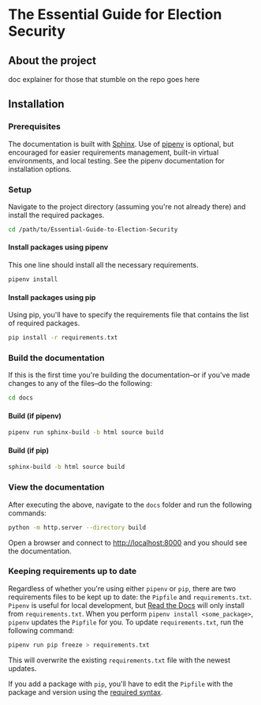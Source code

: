 # The Essential Guide for Election Security

## About the project

doc explainer for those that stumble on the repo goes here

## Installation

### Prerequisites
The documentation is built with [Sphinx](https://www.sphinx-doc.org/en/master/). Use of [pipenv](https://pipenv.pypa.io/en/latest/) is optional, but encouraged for easier requirements management, built-in virtual environments, and local testing. See the pipenv documentation for installation options.

### Setup

Navigate to the project directory (assuming you're not already there) and install the required packages.

```sh
cd /path/to/Essential-Guide-to-Election-Security
```

#### Install packages using pipenv

This one line should install all the necessary requirements.

```sh
pipenv install
```

#### Install packages using pip

Using pip, you'll have to specify the requirements file that contains the list of required packages.

```sh
pip install -r requirements.txt
```

### Build the documentation

If this is the first time you're building the documentation&ndash;or if you've made changes to any of the files&ndash;do the following:

```sh
cd docs
```

#### Build (if pipenv)

```sh
pipenv run sphinx-build -b html source build
```

#### Build (if pip)

```sh
sphinx-build -b html source build
```

### View the documentation

After executing the above, navigate to the `docs` folder and run the following commands:

```sh
python -m http.server --directory build
```

Open a browser and connect to [http://localhost:8000](http://localhost:8000) and you should see the documentation.

### Keeping requirements up to date

Regardless of whether you're using either `pipenv` or `pip`, there are two requirements files to be kept up to date: the `Pipfile` and `requirements.txt`. `Pipenv` is useful for local development, but [Read the Docs](https://readthedocs.org/) will only install from `requirements.txt`. When you perform `pipenv install <some_package>`, `pipenv` updates the `Pipfile` for you. To update `requirements.txt`, run the following command:

```sh
pipenv run pip freeze > requirements.txt
```

This will overwrite the existing `requirements.txt` file with the newest updates.

If you add a package with `pip`, you'll have to edit the `Pipfile` with the package and version using the [required syntax](https://github.com/pypa/pipfile).